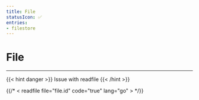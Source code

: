 ```yaml
---
title: File
statusIcon: ✅
entries:
- filestore
---
```


# File
---

{{< hint danger >}}
Issue with readfile
{{< /hint >}}
 
{{/* < readfile file="file.id" code="true" lang="go" > */}}
